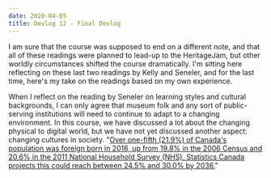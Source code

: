 ```yaml
---
date: 2020-04-05
title: Devlog 12 - Final Devlog
---
```

I am sure that the course was supposed to end on a different note, and that all of these readings were planned to lead-up to the HeritageJam, but other worldly circumstances shifted the course dramatically. I'm sitting here reflecting on these last two readings by Kelly and Seneler, and for the last time, here's my take on the readings based on my own experience.

When I reflect on the reading by Seneler on learning styles and cultural backgrounds, I can only agree that museum folk and any sort of public-serving institutions will need to continue to adapt to a changing environment. In this course, we have discussed a lot about the changing physical to digital world, but we have not yet discussed another aspect: changing cultures in society. "[Over one-fifth (21.9%) of Canada's population was foreign born in 2016, up from 19.8% in the 2006 Census and 20.6% in the 2011 National Household Survey (NHS). Statistics Canada projects this could reach between 24.5% and 30.0% by 2036.](https://www.canada.ca/en/canadian-heritage/corporate/publications/evaluations/multiculturalism-program.html)"
